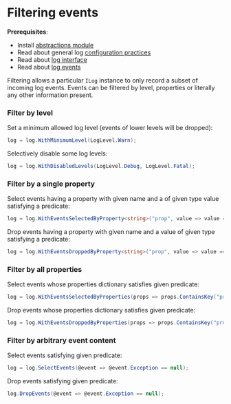# Filtering events

**Prerequisites**:

* Install [abstractions module](../modules/abstractions.md)
* Read about general log [configuration practices](../configuration.md)
* Read about [log interface](../concepts/log-interface.md)
* Read about [log events](../concepts/log-events.md)

Filtering allows a particular `ILog` instance to only record a subset of incoming log events. Events can be filtered by level, properties or literally any other information present.

### Filter by level

Set a minimum allowed log level \(events of lower levels will be dropped\):

```csharp
log = log.WithMinimumLevel(LogLevel.Warn);
```

Selectively disable some log levels:

```csharp
log = log.WithDisabledLevels(LogLevel.Debug, LogLevel.Fatal);
```



### Filter by a single property

Select events having a property with given name and a of given type value satisfying a predicate:

```csharp
log = log.WithEventsSelectedByProperty<string>("prop", value => value == "foo");
```

Drop events having a property with given name and a value of given type satisfying a predicate:

```csharp
log = log.WithEventsDroppedByProperty<string>("prop", value => value == "foo");
```



### Filter by all properties

Select events whose properties dictionary satisfies given predicate:

```csharp
log = log.WithEventsSelectedByProperties(props => props.ContainsKey("prop"));
```

Drop events whose properties dictionary satisfies given predicate:

```csharp
log = log.WithEventsDroppedByProperties(props => props.ContainsKey("prop"));
```



### Filter by arbitrary event content

Select events satisfying given predicate:

```csharp
log = log.SelectEvents(@event => @event.Exception == null);
```

Drop events satisfying given predicate:

```csharp
log.DropEvents(@event => @event.Exception == null);
```

